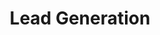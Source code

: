 ---
layout: page
permalink: /services/lead-generation

title: "Lead Generation"
subheadline: ""
tags:
  - 

header:
    image_fullwidth: "lead-geeneration-001.jpeg"
sidebar: left
meta_title: # Enter later
meta_description: # "Page Description"
tags:
  - 

homepage: false
---